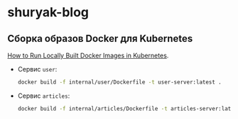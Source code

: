 # shuryak-blog

## Сборка образов Docker для Kubernetes

[How to Run Locally Built Docker Images in Kubernetes](https://medium.com/swlh/how-to-run-locally-built-docker-images-in-kubernetes-b28fbc32cc1d).

- Сервис `user`:

  ```bash
  docker build -f internal/user/Dockerfile -t user-server:latest .
  ```

- Сервис `articles`:

  ```bash
  docker build -f internal/articles/Dockerfile -t articles-server:latest .
  ```
